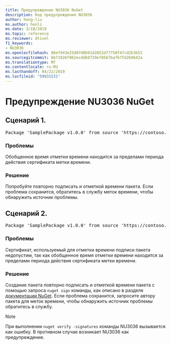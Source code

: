 ```yaml
---
title: Предупреждение NU3036 NuGet
description: Код предупреждения NU3036
author: heng-liu
ms.author: henli
ms.date: 3/18/2019
ms.topic: reference
ms.reviewer: dtivel
f1_keywords:
- NU3036
ms.openlocfilehash: 86efd43e25d07d0b91d2852d77750f47cd2b3b52
ms.sourcegitcommit: 6b71926f062ecddb8729ef8567baf67fd269642a
ms.translationtype: MT
ms.contentlocale: ru-RU
ms.lasthandoff: 04/22/2019
ms.locfileid: "59931531"
---
```

# <a name="nuget-warning-nu3036"></a>Предупреждение NU3036 NuGet

## <a name="scenario-1"></a>Сценарий 1.

<pre>Package 'SamplePackage v1.0.0' from source 'https://contoso.com/index.json': The timestamp's generalized time is outside the timestamping certificate's validity period.</pre>

### <a name="issue"></a>Проблемы

Обобщенное время отметки времени находится за пределами периода действия сертификата метки времени.


### <a name="solution"></a>Решение

Попробуйте повторно подписать и отметкой времени пакета. Если проблема сохранится, обратитесь в службу меток времени, чтобы обнаружить источник проблемы.



## <a name="scenario-2"></a>Сценарий 2.

<pre>Package 'SamplePackage v1.0.0' from source 'https://contoso.com/index.json': The primary signature's timestamp's generalized time is outside the timestamping certificate's validity period.</pre>

### <a name="issue"></a>Проблемы

Сертификат, используемый для отметки времени подписи пакета недопустим, так как обобщенное время отметки времени находится за пределами периода действия сертификата метки времени.


### <a name="solution"></a>Решение

Создание пакета повторно подписать и отметкой времени пакета с помощью запроса `nuget sign` команды, как описано в разделе [документации NuGet](https://docs.microsoft.com/en-us/nuget/create-packages/sign-a-package). Если проблема сохранится, запросите автору пакета для меток времени, чтобы обнаружить источник проблемы обратитесь в службу.


> [!Note]
> При выполнении `nuget verify -signatures` команды NU3036 вызывается как ошибку. В противном случае возникает NU3036 как предупреждение.